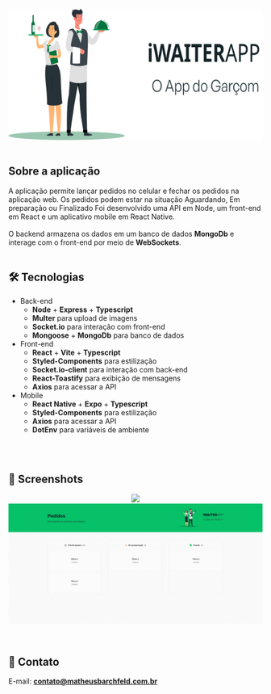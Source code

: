 <div align="center">
<br />
  <img src="https://github.com/Barchf3ld/iWaiterApp/blob/main/fe/src/assets/images/logogreen.svg" width="620" height="260"/>
</div>
<br />

## Sobre a aplicação
A aplicação permite lançar pedidos no celular e fechar os pedidos na aplicação web. Os pedidos podem estar na situação Aguardando, Em preparação ou Finalizado
Foi desenvolvido uma API em Node, um front-end em React e um aplicativo mobile em React Native.<br />
<br />
O backend armazena os dados em um banco de dados __MongoDb__ e interage com o front-end por meio de __WebSockets__.<br/>
<br />

## :hammer_and_wrench: Tecnologias
* Back-end
  * __Node__ + __Express__ + __Typescript__
  * __Multer__ para upload de imagens
  * __Socket.io__ para interação com front-end
  * __Mongoose__ + __MongoDb__ para banco de dados
* Front-end
  * __React__ + __Vite__ + __Typescript__
  * __Styled-Components__ para estilização
  * __Socket.io-client__ para interação com back-end
  * __React-Toastify__ para exibição de mensagens
  * __Axios__ para acessar a API
* Mobile
  * __React Native__ + __Expo__ + __Typescript__
  * __Styled-Components__ para estilização
  * __Axios__ para acessar a API
  * __DotEnv__ para variáveis de ambiente
<br />

<br />

## :camera_flash: Screenshots

<div align="center">

![](https://github.com/Barchf3ld/iWaiterApp/blob/main/fe/src/assets/images/mobile.gif) <br />
![](https://github.com/Barchf3ld/iWaiterApp/blob/main/fe/src/assets/images/web.gif)
</div>

<br />

## :email: Contato

E-mail: [**contato@matheusbarchfeld.com.br**](mailto:contati@matheusbarchfeld.com.br)
